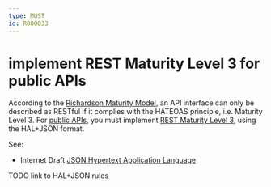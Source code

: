 ```yaml
---
type: MUST
id: R000033
---
```


# implement REST Maturity Level 3 for public APIs

According to the [Richardson Maturity Model](https://martinfowler.com/articles/richardsonMaturityModel.html), an API interface can only be described as RESTful if it complies with the HATEOAS principle, i.e. Maturity Level 3.
For [public APIs](../../010_core-principles/30_api-scope.md), you must implement [REST Maturity Level 3](https://martinfowler.com/articles/richardsonMaturityModel.html#level3), using the HAL+JSON format.

See:
* Internet Draft [JSON Hypertext Application Language](https://tools.ietf.org/html/draft-kelly-json-hal-08) 

TODO link to HAL+JSON rules
